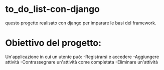 # to_do_list-con-django
questo progetto realisato con django per imparare le basi del framework.

# Obiettivo del progetto:
Un'applicazione in cui un utente può:
-Registrarsi e accedere
-Aggiungere attività
-Contrassegnare un'attività come completata
-Eliminare un'attività